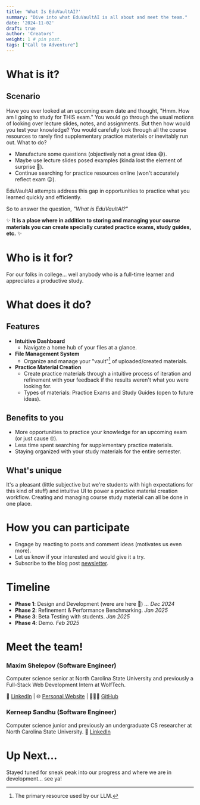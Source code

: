 ```yaml
---
title: 'What Is EduVaultAI?'
summary: "Dive into what EduVaultAI is all about and meet the team."
date: '2024-11-02'
draft: true
author: 'Creators'
weight: 1 # pin post.
tags: ["Call to Adventure"]
---
```

# What is it?
## Scenario
Have you ever looked at an upcoming exam date and thought, "Hmm. How am I going to study for THIS exam." You would go through the usual motions of looking over lecture slides, notes, and assignments.
But then how would you test your knowledge? You would carefully look through all the course resources to rarely find supplementary practice materials or inevitably run out. What to do?
- Manufacture some questions (objectively not a great idea 😅).
- Maybe use lecture slides posed examples (kinda lost the element of surprise 🤨).
- Continue searching for practice resources online (won't accurately reflect exam 😑).

EduVaultAI attempts address this gap in opportunities to practice what you learned quickly and efficiently.

So to answer the question, *"What is EduVaultAI?"*

✨ **It is a place where in addition to storing and managing your course materials you can create specially curated practice exams, study guides, etc.** ✨

# Who is it for?
For our folks in college... well anybody who is a full-time learner and appreciates a productive study.

# What does it do?
## Features
- **Intuitive Dashboard**
  - Navigate a home hub of your files at a glance.
- **File Management System**
  - Organize and manage your "vault"[^1] of uploaded/created materials.
- **Practice Material Creation**
  - Create practice materials through a intuitive process of iteration and refinement with your feedback if the results weren't what you were looking for.
  - Types of materials: Practice Exams and Study Guides (open to future ideas).

[^1]: The primary resource used by our LLM.

## Benefits to you
- More opportunities to practice your knowledge for an upcoming exam (or just cause 🤓).
- Less time spent searching for supplementary practice materials.
- Staying organized with your study materials for the entire semester.

## What's unique
It's a pleasant (little subjective but we're students with high expectations for this kind of stuff) and intuitive UI to power a practice material creation workflow.
Creating and managing course study material can all be done in one place.

# How you can participate
- Engage by reacting to posts and comment ideas (motivates us even more).
- Let us know if your interested and would give it a try.
- Subscribe to the blog post [newsletter](https://cdn.forms-content.sg-form.com/a315c4fd-a13e-11ef-b026-4e96dbe17048).

# Timeline
- **Phase 1**: Design and Development (were are here 📍) *... Dec 2024*
- **Phase 2**: Refinement & Performance Benchmarking. *Jan 2025*
- **Phase 3**: Beta Testing with students. *Jan 2025*
- **Phase 4**: Demo. *Feb 2025*

# Meet the team!

### Maxim Shelepov (Software Engineer)
Computer science senior at North Carolina State University and previously a Full-Stack Web Development Intern at WolfTech.

👔 [LinkedIn](https://www.linkedin.com/in/maxim-shelepov1/) | 🌐 [Personal Website](https://maxshelepov.com) | 👨🏻‍💻 [GitHub](https://github.com/feifyKike)

### Kerneep Sandhu (Software Engineer)
Computer science junior and previously an undergraduate CS researcher at North Carolina State University.
👔 [LinkedIn](https://www.linkedin.com/in/kerneep-s)  

# Up Next...
Stayed tuned for sneak peak into our progress and where we are in development... see ya!
